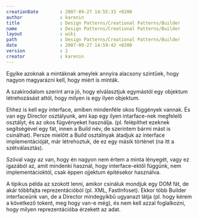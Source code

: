 ```yaml
---
creationDate        : 2007-09-27 14:55:33 +0200 
author              : karenin 
title               : Design Patterns/Creational Patterns/Builder 
name                : Design Patterns/Creational Patterns/Builder 
layout              : wiki 
path                : Design Patterns/Creational Patterns/Builder 
date                : 2007-09-27 14:59:42 +0200 
version             : 2 
creator             : karenin 
---
```

Egyike azoknak a mintáknak ameylek annyira alacsony szintűek, hogy nagyon magyarázni kell, hogy miért is minták.

A szakirodalom szerint arra jó, hogy elválasztjuk egymástól egy objektum létrehozásást attól, hogy milyen is egy ilyen objektum.

Ehhez is kell egy interface, amiben mindenféle okos függények vannak. És van egy Director osztályunk, ami kap egy ilyen intarface-nek megfelelő osztályt, és az okos fügvényeket használja. (pl. felépíthet ezeknek segítségével egy fát, innen a Build név, de szerintem bármi mást is csinálhat). Persze mielőtt a Build osztálnyak átadjuk az interface implementációját, már létrehoztuk, de ez egy másik történet (na itt a szétválasztás).

Szóval vagy az van, hogy én nagyon nem értem a minta lényegét, vagy ez igazából az, amit mindenki használ, hogy interface-ektől függünk, nem implementácioktól, csak éppen ojjektum építésekor használva.

A tipikus példa az szokott lenni, amikor csináluk mondjuk egy DOM fát, de akár többfajta reprezentációból (pl. XML, FastInfoset). Ekkor több Builder interfaceünk van, de a Director mindegyikbű ugyanazt látja (pl. hogy kérem a következő tokent, meg hogy van-e még), és nem kell azzal foglalkozni, hogy milyen reprezentációba érzekett az adat.
